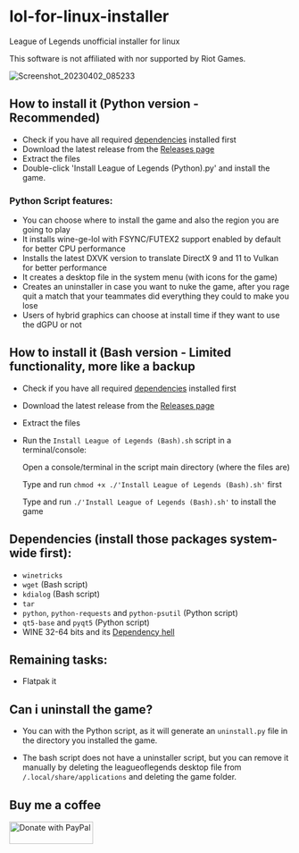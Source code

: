 # lol-for-linux-installer
League of Legends unofficial installer for linux

This software is not affiliated with nor supported by Riot Games.

![Screenshot_20230402_085233](https://user-images.githubusercontent.com/40970965/229351096-e30b9efe-fa78-4bb7-980d-a23496cf8b09.png)

## How to install it (Python version - Recommended)
- Check if you have all required [dependencies](#dependencies) installed first
- Download the latest release from the [Releases page](https://github.com/kassindornelles/lol-for-linux-bash-installer/releases)
- Extract the files
- Double-click 'Install League of Legends (Python).py' and install the game.

### Python Script features:
- You can choose where to install the game and also the region you are going to play
- It installs wine-ge-lol with FSYNC/FUTEX2 support enabled by default for better CPU performance
- Installs the latest DXVK version to translate DirectX 9 and 11 to Vulkan for better performance
- It creates a desktop file in the system menu (with icons for the game)
- Creates an uninstaller in case you want to nuke the game, after you rage quit a match that your teammates did everything they could to make you lose
- Users of hybrid graphics can choose at install time if they want to use the dGPU or not

## How to install it (Bash version - Limited functionality, more like a backup
- Check if you have all required [dependencies](#dependencies) installed first
- Download the latest release from the [Releases page](https://github.com/kassindornelles/lol-for-linux-bash-installer/releases)
- Extract the files
- Run the `Install League of Legends (Bash).sh` script in a terminal/console:

   Open a console/terminal in the script main directory (where the files are)

   Type and run ```chmod +x ./'Install League of Legends (Bash).sh'``` first

   Type and run `./'Install League of Legends (Bash).sh'` to install the game


## <a name="dependencies"></a> Dependencies (install those packages system-wide first):
- `winetricks`
- `wget` (Bash script)
- `kdialog` (Bash script)
- `tar`
- `python`, `python-requests` and `python-psutil` (Python script)
- `qt5-base` and `pyqt5` (Python script)
- WINE 32-64 bits and its [Dependency hell](https://www.gloriouseggroll.tv/how-to-get-out-of-wine-dependency-hell/)

## Remaining tasks:
- Flatpak it

## Can i uninstall the game?
- You can with the Python script, as it will generate an `uninstall.py` file in the directory you installed the game.

- The bash script does not have a uninstaller script, but you can remove it manually by deleting the leagueoflegends desktop file from `/.local/share/applications` and deleting the game folder.

## Buy me a coffee

<a href="https://www.paypal.com/donate/?hosted_button_id=UMJWYGDH2RC7E"><img src="https://github.com/andreostrovsky/donate-with-paypal/blob/master/grey.svg" alt="Donate with PayPal" width="150" height="40"></a>

